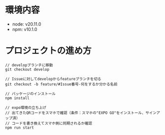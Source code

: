 # 環境内容

- node: v20.11.0
- npm: v10.1.0

# プロジェクトの進め方

```
// developブランチに移動
git checkout develop

// Issueに対してdevelopからfeatureブランチを切る
git checkout -b feature/#Issue番号-何をするか分かる名前

// パッケージのインストール
npm install

// expo環境の立ち上げ
// 出てきたQRコードをスマホで確認（条件：スマホの"EXPO GO"をインストール、サインアップ済）
// コードを書き換えてスマホ側に同期されるか確認
npm run start
```
